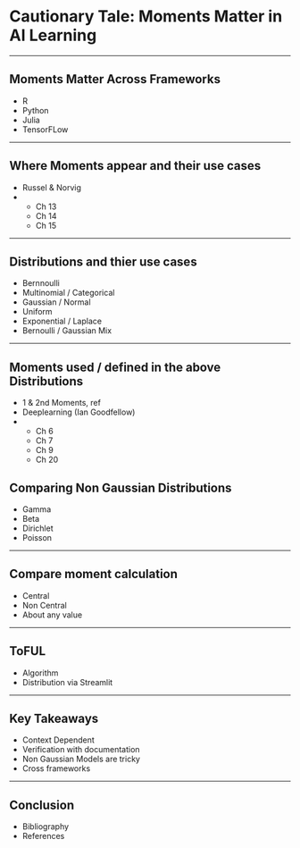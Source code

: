 # Cautionary Tale: Moments Matter in AI Learning
---
## Moments Matter Across Frameworks
- R
- Python
- Julia
- TensorFLow
---
## Where Moments appear and their use cases
- Russel & Norvig
- - Ch 13
  - Ch 14
  - Ch 15
---
## Distributions and thier use cases
- Bernnoulli
- Multinomial / Categorical
- Gaussian / Normal
- Uniform
- Exponential / Laplace
- Bernoulli / Gaussian Mix
---
## Moments used / defined in the above Distributions
- 1 & 2nd Moments, ref
- Deeplearning (Ian Goodfellow)
- - Ch 6
  - Ch 7
  - Ch 9
  - Ch 20
## Comparing Non Gaussian Distributions
- Gamma
- Beta
- Dirichlet
- Poisson
---
## Compare moment calculation
- Central
- Non Central
- About any value
---
## ToFUL
- Algorithm
- Distribution via Streamlit
---
## Key Takeaways
- Context Dependent
- Verification with documentation
- Non Gaussian Models are tricky
- Cross frameworks
---
## Conclusion
- Bibliography
- References 
